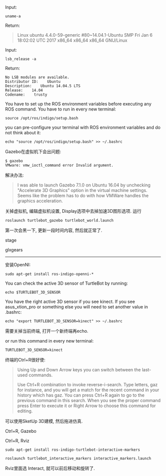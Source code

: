 Input:

`uname-a`

Return:

> Linux ubuntu 4.4.0-59-generic \#80~14.04.1-Ubuntu SMP Fri Jan 6 18:02:02 UTC 2017 x86\_64 x86\_64 x86\_64 GNU/Linux

Input:

```
lsb_release -a
```

Return:

```
No LSB modules are available.
Distributor ID:    Ubuntu
Description:    Ubuntu 14.04.5 LTS
Release:    14.04
Codename:    trusty
```

You have to set up the ROS environment variables before executing any ROS command. You have to run in every new terminal:

```
source /opt/ros/indigo/setup.bash
```

you can pre-configure your terminal with ROS environment variables and do not think about it:

```
echo "source /opt/ros/indigo/setup.bash" >> ~/.bashrc
```

Gazebo在虚拟机下会出问题:

```
$ gazebo
VMware: vmw_ioctl_command error Invalid argument.
```

解决办法:

> I was able to launch Gazebo 7.1.0 on Ubuntu 16.04 by unchecking "Accelerate 3D Graphics" option in the virtual machine settings. Seems like the problem has to do with how VMWare handles the graphics acceleration.

关掉虚拟机, 编辑虚拟机设置, Display选项中去掉加速3D图形选项. 运行

```
roslaunch turtlebot_gazebo turtlebot_world.launch
```

第一次会黑一下, 更新一段时间内容, 然后就正常了.

stage

glxgears

---

安装OpenNI:

```
sudo apt-get install ros-indigo-openni-*
```

You can check the active 3D sensor of TurtleBot by running:

```
echo $TURTLEBOT_3D_SENSOR
```

You have the right active 3D sensor if you see kinect. If you see asus\_xtion\_pro or something else you will need to set another value in .bashrc:

```
echo "export TURTLEBOT_3D_SENSOR=kinect" >> ~/.bashrc
```

需要关掉当前终端, 打开一个新终端再echo.

or run this command in every new terminal:

`TURTLEBOT_3D_SENSOR=kinect`

终端的Ctrl+R很好使:

> Using Up and Down Arrow keys you can switch between the last-used commands.
>
> Use Ctrl+R combination to invoke reverse-i-search. Type letters, gaz for instance, and you will get a match for the recent command in your history which has gaz. You can press Ctrl+R again to go to the previous command in this search. When you see the proper command press Enter to execute it or Right Arrow to choose this command for editing.

可以使用SketUp 3D建模, 然后拖进仿真.

Ctrl+R, Gazebo

Ctrl+R, Rviz

`sudo apt-get install ros-indigo-turtlebot-interactive-markers`

`roslaunch turtlebot_interactive_markers interactive_markers.launch`

Rviz里面选 Interact, 就可以前后移动和旋转了.




